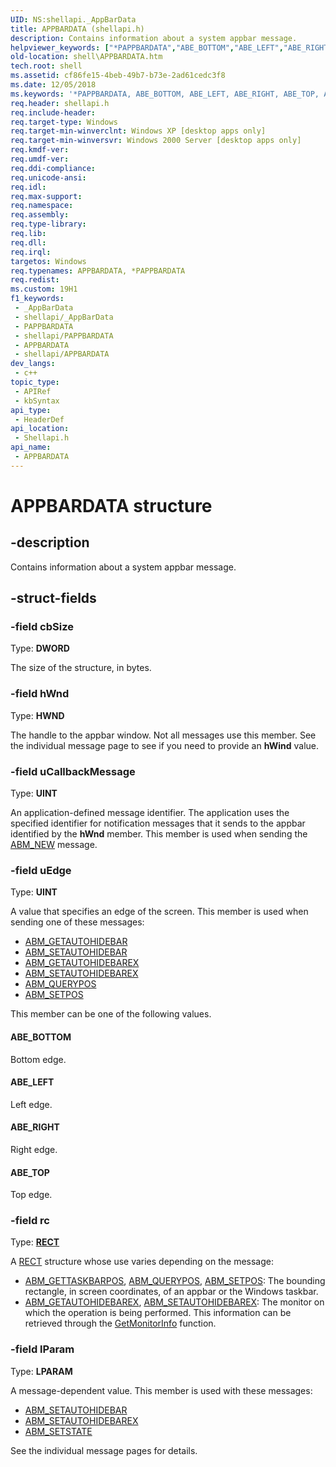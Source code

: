 ```yaml
---
UID: NS:shellapi._AppBarData
title: APPBARDATA (shellapi.h)
description: Contains information about a system appbar message.
helpviewer_keywords: ["*PAPPBARDATA","ABE_BOTTOM","ABE_LEFT","ABE_RIGHT","ABE_TOP","APPBARDATA","APPBARDATA structure [Windows Shell]","PAPPBARDATA","PAPPBARDATA structure pointer [Windows Shell]","_win32_APPBARDATA","shell.APPBARDATA","shellapi/APPBARDATA","shellapi/PAPPBARDATA"]
old-location: shell\APPBARDATA.htm
tech.root: shell
ms.assetid: cf86fe15-4beb-49b7-b73e-2ad61cedc3f8
ms.date: 12/05/2018
ms.keywords: '*PAPPBARDATA, ABE_BOTTOM, ABE_LEFT, ABE_RIGHT, ABE_TOP, APPBARDATA, APPBARDATA structure [Windows Shell], PAPPBARDATA, PAPPBARDATA structure pointer [Windows Shell], _win32_APPBARDATA, shell.APPBARDATA, shellapi/APPBARDATA, shellapi/PAPPBARDATA'
req.header: shellapi.h
req.include-header: 
req.target-type: Windows
req.target-min-winverclnt: Windows XP [desktop apps only]
req.target-min-winversvr: Windows 2000 Server [desktop apps only]
req.kmdf-ver: 
req.umdf-ver: 
req.ddi-compliance: 
req.unicode-ansi: 
req.idl: 
req.max-support: 
req.namespace: 
req.assembly: 
req.type-library: 
req.lib: 
req.dll: 
req.irql: 
targetos: Windows
req.typenames: APPBARDATA, *PAPPBARDATA
req.redist: 
ms.custom: 19H1
f1_keywords:
 - _AppBarData
 - shellapi/_AppBarData
 - PAPPBARDATA
 - shellapi/PAPPBARDATA
 - APPBARDATA
 - shellapi/APPBARDATA
dev_langs:
 - c++
topic_type:
 - APIRef
 - kbSyntax
api_type:
 - HeaderDef
api_location:
 - Shellapi.h
api_name:
 - APPBARDATA
---
```


# APPBARDATA structure


## -description

Contains information about a system appbar message.

## -struct-fields

### -field cbSize

Type: <b>DWORD</b>

The size of the structure, in bytes.

### -field hWnd

Type: <b>HWND</b>

The handle to the appbar window. Not all messages use this member. See the individual message page to see if you need to provide an <b>hWind</b> value.

### -field uCallbackMessage

Type: <b>UINT</b>

An application-defined message identifier. The application uses the specified identifier for notification messages that it sends to the appbar identified by the <b>hWnd</b> member. This member is used when sending the <a href="/windows/desktop/shell/abm-new">ABM_NEW</a> message.

### -field uEdge

Type: <b>UINT</b>

A value that specifies an edge of the screen. This member is used when sending one of these messages:
                        
<ul>
<li>
<a href="/windows/desktop/shell/abm-getautohidebar">ABM_GETAUTOHIDEBAR</a>
</li>
<li>
<a href="/windows/desktop/shell/abm-setautohidebar">ABM_SETAUTOHIDEBAR</a>
</li>
<li>
<a href="/windows/desktop/shell/abm-getautohidebarex">ABM_GETAUTOHIDEBAREX</a>
</li>
<li>
<a href="/windows/desktop/shell/abm-setautohidebarex">ABM_SETAUTOHIDEBAREX</a>
</li>
<li>
<a href="/windows/desktop/shell/abm-querypos">ABM_QUERYPOS</a>
</li>
<li>
<a href="/windows/desktop/shell/abm-setpos">ABM_SETPOS</a>
</li>
</ul>


This member can be one of the following values.



#### ABE_BOTTOM

Bottom edge.



#### ABE_LEFT

Left edge.



#### ABE_RIGHT

Right edge.



#### ABE_TOP

Top edge.

### -field rc

Type: <b><a href="/windows/desktop/api/windef/ns-windef-rect">RECT</a></b>

A <a href="/windows/desktop/api/windef/ns-windef-rect">RECT</a> structure whose use varies depending on the message:
                    
                        

<ul>
<li>
<a href="/windows/desktop/shell/abm-gettaskbarpos">ABM_GETTASKBARPOS</a>, <a href="/windows/desktop/shell/abm-querypos">ABM_QUERYPOS</a>, <a href="/windows/desktop/shell/abm-setpos">ABM_SETPOS</a>: The bounding rectangle, in screen coordinates, of an appbar or the Windows taskbar.</li>
<li>
<a href="/windows/desktop/shell/abm-getautohidebarex">ABM_GETAUTOHIDEBAREX</a>, <a href="/windows/desktop/shell/abm-setautohidebarex">ABM_SETAUTOHIDEBAREX</a>: The monitor on which the operation is being performed. This information can be retrieved through the <a href="/windows/desktop/api/winuser/nf-winuser-getmonitorinfoa">GetMonitorInfo</a> function.</li>
</ul>

### -field lParam

Type: <b>LPARAM</b>

A message-dependent value. This member is used with these messages:
                        
<ul>
<li>
<a href="/windows/desktop/shell/abm-setautohidebar">ABM_SETAUTOHIDEBAR</a>
</li>
<li>
<a href="/windows/desktop/shell/abm-setautohidebarex">ABM_SETAUTOHIDEBAREX</a>
</li>
<li>
<a href="/windows/desktop/shell/abm-setstate">ABM_SETSTATE</a>
</li>
</ul>


See the individual message pages for details.
